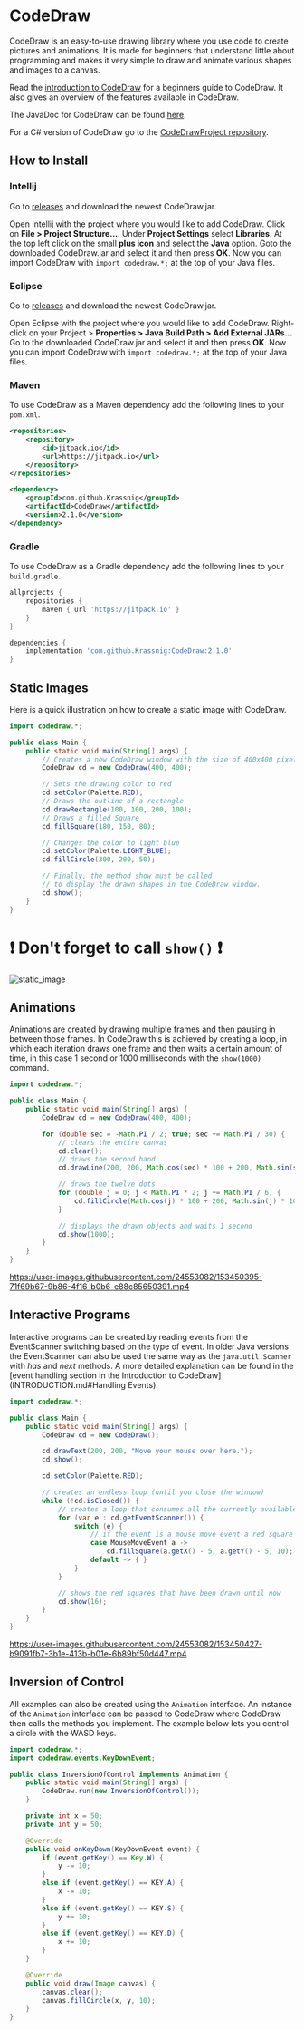 # CodeDraw

CodeDraw is an easy-to-use drawing library where you use code to create pictures and animations.
It is made for beginners that understand little about programming
and makes it very simple to draw and animate various shapes and images to a canvas.

Read the [introduction to CodeDraw](https://github.com/Krassnig/CodeDraw/blob/master/INTRODUCTION.md)
for a beginners guide to CodeDraw. It also gives an overview of the features available in CodeDraw.

The JavaDoc for CodeDraw can be found [here](https://krassnig.github.io/CodeDrawJavaDoc/).

For a C# version of CodeDraw go to the [CodeDrawProject repository](https://github.com/Krassnig/CodeDrawProject).

## How to Install

### Intellij

Go to [releases](https://github.com/Krassnig/CodeDraw/releases) and download the newest CodeDraw.jar.

Open Intellij with the project where you would like to add CodeDraw. Click on **File > Project Structure...**.
Under **Project Settings** select **Libraries**.
At the top left click on the small **plus icon** and select the **Java** option.
Goto the downloaded CodeDraw.jar and select it and then press **OK**.
Now you can import CodeDraw with ```import codedraw.*;``` at the top of your Java files.

### Eclipse

Go to [releases](https://github.com/Krassnig/CodeDraw/releases) and download the newest CodeDraw.jar.

Open Eclipse with the project where you would like to add CodeDraw. Right-click on your Project > **Properties > Java Build Path > Add External JARs...**
Go to the downloaded CodeDraw.jar and select it and then press **OK**.
Now you can import CodeDraw with ```import codedraw.*;``` at the top of your Java files.


### Maven
To use CodeDraw as a Maven dependency add the following lines to your `pom.xml`.
```xml
<repositories>
    <repository>
        <id>jitpack.io</id>
        <url>https://jitpack.io</url>
    </repository>
</repositories>
```

```xml
<dependency>
    <groupId>com.github.Krassnig</groupId>
    <artifactId>CodeDraw</artifactId>
    <version>2.1.0</version>
</dependency>
```

### Gradle
To use CodeDraw as a Gradle dependency add the following lines to your `build.gradle`.
```groovy
allprojects {
    repositories {
        maven { url 'https://jitpack.io' }
    }
}
```

```groovy
dependencies {
    implementation 'com.github.Krassnig:CodeDraw:2.1.0'
}
```

## Static Images

Here is a quick illustration on how to create a static image with CodeDraw.

```java
import codedraw.*;

public class Main {
    public static void main(String[] args) {
        // Creates a new CodeDraw window with the size of 400x400 pixel
        CodeDraw cd = new CodeDraw(400, 400);

        // Sets the drawing color to red
        cd.setColor(Palette.RED);
        // Draws the outline of a rectangle
        cd.drawRectangle(100, 100, 200, 100);
        // Draws a filled Square
        cd.fillSquare(180, 150, 80);

        // Changes the color to light blue
        cd.setColor(Palette.LIGHT_BLUE);
        cd.fillCircle(300, 200, 50);

        // Finally, the method show must be called
        // to display the drawn shapes in the CodeDraw window.
        cd.show();
    }
}
```
# ❗ Don't forget to call `show()` ❗

![static_image](https://user-images.githubusercontent.com/24553082/153450298-403d3adc-87f9-476e-82a4-48aeac21ec90.png)

## Animations

Animations are created by drawing multiple frames and then pausing in between those frames.
In CodeDraw this is achieved by creating a loop, in which each iteration draws one frame
and then waits a certain amount of time, in this case 1 second or 1000 milliseconds with the `show(1000)` command.

```java
import codedraw.*;

public class Main {
    public static void main(String[] args) {
        CodeDraw cd = new CodeDraw(400, 400);

        for (double sec = -Math.PI / 2; true; sec += Math.PI / 30) {
            // clears the entire canvas
            cd.clear();
            // draws the second hand
            cd.drawLine(200, 200, Math.cos(sec) * 100 + 200, Math.sin(sec) * 100 + 200);

            // draws the twelve dots
            for (double j = 0; j < Math.PI * 2; j += Math.PI / 6) {
                cd.fillCircle(Math.cos(j) * 100 + 200, Math.sin(j) * 100 + 200, 4);
            }

            // displays the drawn objects and waits 1 second
            cd.show(1000);
        }
    }
}
```

https://user-images.githubusercontent.com/24553082/153450395-71f69b67-9b86-4f16-b0b6-e88c85650391.mp4

## Interactive Programs

Interactive programs can be created by reading events from the EventScanner switching based on the type of event.
In older Java versions the EventScanner can also be used the same way as the `java.util.Scanner`
with *has* and *next* methods.
A more detailed explanation can be found in the
[event handling section in the Introduction to CodeDraw](INTRODUCTION.md#Handling Events).

```java
import codedraw.*;

public class Main {
    public static void main(String[] args) {
        CodeDraw cd = new CodeDraw();

        cd.drawText(200, 200, "Move your mouse over here.");
        cd.show();

        cd.setColor(Palette.RED);

        // creates an endless loop (until you close the window)
        while (!cd.isClosed()) {
            // creates a loop that consumes all the currently available events
            for (var e : cd.getEventScanner()) {
                switch (e) {
                    // if the event is a mouse move event a red square will be drawn at its location
                    case MouseMoveEvent a ->
                        cd.fillSquare(a.getX() - 5, a.getY() - 5, 10);
                    default -> { }
                }
            }

            // shows the red squares that have been drawn until now
            cd.show(16);
        }
    }
}
```

https://user-images.githubusercontent.com/24553082/153450427-b9091fb7-3b1e-413b-b01e-6b89bf50d447.mp4

## Inversion of Control

All examples can also be created using the `Animation` interface.
An instance of the `Animation` interface can be passed to CodeDraw
where CodeDraw then calls the methods you implement.
The example below lets you control a circle with the WASD keys. 

```Java
import codedraw.*;
import codedraw.events.KeyDownEvent;

public class InversionOfControl implements Animation {
    public static void main(String[] args) {
        CodeDraw.run(new InversionOfControl());
    }

    private int x = 50;
    private int y = 50;

    @Override
    public void onKeyDown(KeyDownEvent event) {
        if (event.getKey() == Key.W) {
            y -= 10;
        }
        else if (event.getKey() == KEY.A) {
            x -= 10;
        }
        else if (event.getKey() == KEY.S) {
            y += 10;
        }
        else if (event.getKey() == KEY.D) {
            x += 10;
        }
    }

    @Override
    public void draw(Image canvas) {
        canvas.clear();
        canvas.fillCircle(x, y, 10);
    }
}
```